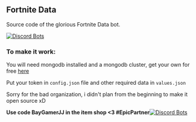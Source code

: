 ## Fortnite Data

Source code of the glorious Fortnite Data bot.

[![Discord Bots](https://top.gg/api/widget/729409703360069722.svg)](https://top.gg/bot/729409703360069722)

### To make it work:

You will need mongodb installed and a mongodb cluster, get your own for free [here](https://www.mongodb.com/cloud/atlas/register?utm_source=vscode&utm_medium=product&utm_campaign=VS%20code%20extension)

Put your token in `config.json` file and other required data in `values.json`

Sorry for the bad organization, i didn't plan from the beginning to make it open source xD


**Use code BayGamerJJ in the item shop <3 #EpicPartner**[![Discord Bots](https://top.gg/api/widget/729409703360069722.svg)](https://top.gg/bot/729409703360069722)
